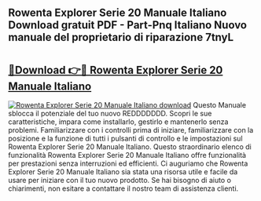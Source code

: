 ## Rowenta Explorer Serie 20 Manuale Italiano Download gratuit PDF - Part-Pnq Italiano Nuovo manuale del proprietario di riparazione 7tnyL

# <h2><a href="http://df9rzt.blite.top/?on=Rowenta+Explorer+Serie+20+Manuale+Italiano">🔗Download 👉🔴 Rowenta Explorer Serie 20 Manuale Italiano</a></h2>

[![Rowenta Explorer Serie 20 Manuale Italiano download](https://i.imgur.com/lujVjoI.png)](http://df9rzt.blite.top/?on=Rowenta+Explorer+Serie+20+Manuale+Italiano)
Questo Manuale sblocca il potenziale del tuo nuovo REDDDDDDD. Scopri le sue caratteristiche, impara come installarlo, gestirlo e mantenerlo senza problemi. Familiarizzare con i controlli prima di iniziare, familiarizzare con la posizione e la funzione di tutti i pulsanti di controllo e le impostazioni sul Rowenta Explorer Serie 20 Manuale Italiano. Questo straordinario elenco di funzionalità Rowenta Explorer Serie 20 Manuale Italiano offre funzionalità per prestazioni senza interruzioni ed efficienti. Ci auguriamo che Rowenta Explorer Serie 20 Manuale Italiano sia stata una risorsa utile e facile da usare per iniziare con il tuo nuovo prodotto. Se hai bisogno di aiuto o chiarimenti, non esitare a contattare il nostro team di assistenza clienti.
